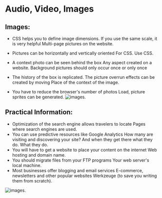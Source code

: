 #  Audio, Video, Images
## Images:
- CSS helps you to define image dimensions. If you use the same scale, it is very helpful Multi-page pictures on the website. 

- Pictures can be horizontally and vertically oriented For CSS. Use CSS. 

- A context photo can be seen behind the box Any aspect created on a website. Background pictures should only occur once or only once 

- The history of the box is replicated. The picture overrun effects can be created by moving Place of the context of the image. 

- You have to reduce the browser's number of photos Load, picture sprites can be generated.
![images](https://cdn.lynda.com/course/170427/170427-637363828865101045-16x9.jpg).

## Practical Information:
- Optimization of the search engine allows travelers to locate Pages where search engines are used. 
- You can use predictive resources like Google Analytics How many are visiting and discovering your site? And when they get there what they do. What they do. 
- You will have to get a website to place your content on the internet Web hosting and domain name. 
- You should migrate files from your FTP programs Your web server's local machine. 
- Most businesses offer blogging and email services E-commerce, newsletters and other popular websites Werkzeuge (to save you writing them from scratch).

![images](https://cancersupportfrance.org/sites/default/files/pictures/PRACTICAL-INFO.png).


